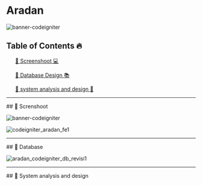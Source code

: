 # Aradan
![banner-codeigniter](https://github.com/aslan-asilon31/aradan_codeigniter/assets/116990574/002d60c9-ef15-4e77-8f0d-76498fee88f4)


## Table of Contents 🔥

<div class="">
<ol>
<a href="#screenshoot">💠 Screenshoot 💻</a>
</ol>

<ol>
<a href="#database">💠 Database Design 📚</a>
</ol>

<ol>
<a href="#analysis">💠 system analysis and design 📂</a>
</ol>
</div>

<hr>

<div class="" id="screenshoot">
## 💠 Screnshoot

![banner-codeigniter](https://github.com/aslan-asilon31/aradan_codeigniter/assets/116990574/002d60c9-ef15-4e77-8f0d-76498fee88f4)

![codeigniter_aradan_fe1](https://github.com/aslan-asilon31/aradan_codeigniter/assets/116990574/fb6d2468-06ea-4e0a-991b-3368b17ffd4b)

</div>

<hr>


<div class="" id="database">
## 💠 Database

![aradan_codeigniter_db_revisi1](https://github.com/aslan-asilon31/aradan_codeigniter/assets/116990574/8f773282-1e8a-4bab-a344-b0413b18e4e8)


</div>

<hr>

<div class="" id="analysis">
## 💠 System analysis and design




</div>






